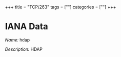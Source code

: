 +++
title = "TCP/263"
tags = [""]
categories = [""]
+++

# IANA Data

_Name:_ hdap

_Description:_ HDAP

